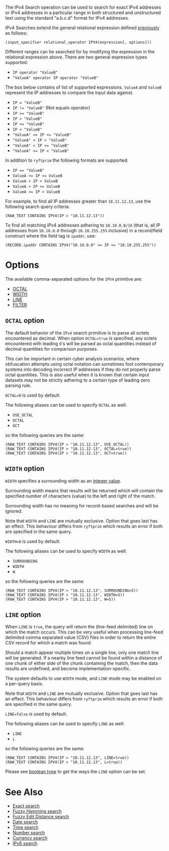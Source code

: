 The IPv4 Search operation can be used to search for exact IPv4 addresses or
IPv4 addresses in a particular range in both structured and unstructured text
using the standard "a.b.c.d" format for IPv4 addresses.

IPv4 Searches extend the general relational expression defined
[previously](./README.md#general-search-syntax) as follows:

```
(input_specifier relational_operator IPV4(expression[, options]))
```

Different ranges can be searched for by modifying the expression in the
relational expression above. There are two general expression types supported:

- `IP operator "ValueB"`
- `"ValueA" operator IP operator "ValueB"`

The box below contains of list of supported expressions.
`ValueA` and `ValueB` represent the IP addresses to compare the input data against.

- `IP = "ValueB"`
- `IP != "ValueB"` (Not equals operator)
- `IP >= "ValueB"`
- `IP > "ValueB"`
- `IP <= "ValueB"`
- `IP < "ValueB"`
- `"ValueA" <= IP <= "ValueB"`
- `"ValueA" < IP < "ValueB"`
- `"ValueA" < IP <= "ValueB"`
- `"ValueA" <= IP < "ValueB"`

In addition to `ryftprim` the following formats are supported:
- `IP == "ValueB"`
- `ValueA >= IP >= ValueB`
- `ValueA > IP > ValueB`
- `ValueA > IP >= ValueB`
- `ValueA >= IP > ValueB`

For example, to find all IP addresses greater than `10.11.12.13`,
use the following search query criteria:

```
(RAW_TEXT CONTAINS IPV4(IP > "10.11.12.13"))
```

To find all matching IPv4 addresses adhering to `10.10.0.0/16` (that is, all
IP addresses from `10.10.0.0` through `10.10.255.255` inclusive) in a
record/field construct where the field tag is `ipaddr`, use:

```
(RECORD.ipaddr CONTAINS IPV4("10.10.0.0" <= IP <= "10.10.255.255"))
```


# Options

The available comma-separated options for the `IPV4` primitive are:

- [OCTAL](#octal-option)
- [WIDTH](#width-option)
- [LINE](#line-option)
- [FILTER](./README.md#filter-option)


## `OCTAL` option

The default behavior of the `IPv4` search primitive is to parse all octets
encountered as decimal. When option `OCTAL=true` is specified, any octets
encountered with leading `0`'s will be parsed as octal quantities instead
of decimal quantities for comparison purposes.

This can be important in certain cyber analysis scenarios, where obfuscation
attempts using octal notation can sometimes fool contemporary systems into
decoding incorrect IP addresses if they do not properly parse octal quantities.
This is also useful when it is known that certain input datasets may not be
strictly adhering to a certain type of leading zero parsing rule.

`OCTAL=0` is used by default.

The following aliases can be used to specify `OCTAL` as well:
- `USE_OCTAL`
- `OCTAL`
- `OCT`

so the following queries are the same:

```
(RAW_TEXT CONTAINS IPV4(IP > "10.11.12.13", USE_OCTAL))
(RAW_TEXT CONTAINS IPV4(IP > "10.11.12.13", OCTAL=true))
(RAW_TEXT CONTAINS IPV4(IP > "10.11.12.13", OCT=true))
```


## `WIDTH` option

`WIDTH` specifies a surrounding width as an [integer value](./README.md#integers).

Surrounding width means that results will be returned which will contain
the specified number of characters (value) to the left and right of the match.

Surrounding width has no meaning for record-based searches and will be ignored.

Note that `WIDTH` and `LINE` are mutually exclusive. Option that goes last
has an effect. This behaviour differs from `ryftprim` which results an error
if both are specified in the same query.

`WIDTH=0` is used by default.

The following aliases can be used to specify `WIDTH` as well:
- `SURROUNDING`
- `WIDTH`
- `W`

so the following queries are the same:

```
(RAW_TEXT CONTAINS IPV4(IP > "10.11.12.13", SURROUNDING=5))
(RAW_TEXT CONTAINS IPV4(IP > "10.11.12.13", WIDTH=5))
(RAW_TEXT CONTAINS IPV4(IP > "10.11.12.13", W=5))
```


## `LINE` option

When `LINE` is `true`, the query will return the (line-feed delimited) line
on which the match occurs. This can be very useful when processing line-feed
delimited comma separated value (CSV) files in order to return the entire
CSV record for which a match was found.

Should a match appear multiple times on a single line, only one match line
will be generated. If a nearby line feed cannot be found within a distance
of one chunk of either side of the chunk containing the match, then the data
results are undefined, and become implementation-specific.

The system defaults to use `WIDTH` mode, and `LINE` mode may be enabled
on a per-query basis.

Note that `WIDTH` and `LINE` are mutually exclusive. Option that goes last
has an effect. This behaviour differs from `ryftprim` which results an error
if both are specified in the same query.

`LINE=false` is used by default.

The following aliases can be used to specify `LINE` as well:
- `LINE`
- `L`

so the following queries are the same:

```
(RAW_TEXT CONTAINS IPV4(IP > "10.11.12.13", LINE=true))
(RAW_TEXT CONTAINS IPV4(IP > "10.11.12.13", L=true))
```

Please see [boolean type](./README.md#booleans) to get the ways
the `LINE` option can be set.


# See Also

- [Exact search](./EXACT.md)
- [Fuzzy Hamming search](./HAMMING.md)
- [Fuzzy Edit Distance search](./EDIT_DIST.md)
- [Date search](./DATE.md)
- [Time search](./TIME.md)
- [Number search](./NUMBER.md)
- [Currency search](./CURRENCY.md)
- [IPv6 search](./IPV6.md)
